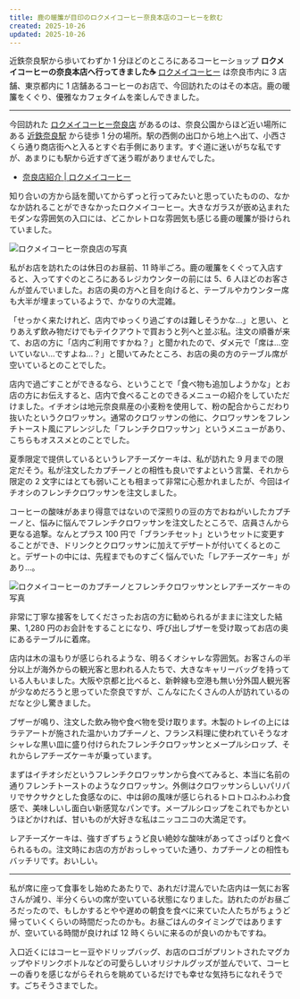 ```yaml
---
title: 鹿の暖簾が目印のロクメイコーヒー奈良本店のコーヒーを飲む
created: 2025-10-26
updated: 2025-10-26
---
```


近鉄奈良駅から歩いてわずか 1 分ほどのところにあるコーヒーショップ **ロクメイコーヒーの奈良本店へ行ってきました☕** [ロクメイコーヒー](https://rokumei.coffee/) は奈良市内に 3 店舗、東京都内に 1 店舗あるコーヒーのお店で、今回訪れたのはその本店。鹿の暖簾をくぐり、優雅なカフェタイムを楽しんできました。

---

今回訪れた [ロクメイコーヒー奈良店](https://rokumei.coffee/f/shop_nara) があるのは、奈良公園からほど近い場所にある [近鉄奈良駅](https://www.kintetsu.co.jp/station/station_info/station03023.html) から徒歩 1 分の場所。駅の西側の出口から地上へ出て、小西さくら通り商店街へと入るとすぐ右手側にあります。すぐ道に迷いがちな私ですが、あまりにも駅から近すぎて迷う暇がありませんでした。

- [奈良店紹介 | ロクメイコーヒー](https://rokumei.coffee/f/shop_nara)

知り合いの方から話を聞いてからずっと行ってみたいと思っていたものの、なかなか訪れることができなかったロクメイコーヒー。大きなガラスが嵌め込まれたモダンな雰囲気の入口には、どこかレトロな雰囲気も感じる鹿の暖簾が掛けられていました。

![ロクメイコーヒー奈良店の写真](0deac3fb-0bb6-44b8-4052-6d7203131e00)

私がお店を訪れたのは休日のお昼前、11 時半ごろ。鹿の暖簾をくぐって入店すると、入ってすぐのところにあるレジカウンターの前には 5、6 人ほどのお客さんが並んでいました。お店の奥の方へと目を向けると、テーブルやカウンター席も大半が埋まっているようで、かなりの大混雑。

「せっかく来たけれど、店内でゆっくり過ごすのは難しそうかな…」と思い、とりあえず飲み物だけでもテイクアウトで買おうと列へと並ぶ私。注文の順番が来て、お店の方に「店内ご利用ですかね？」と聞かれたので、ダメ元で「席は…空いていない…ですよね…？」と聞いてみたところ、お店の奥の方のテーブル席が空いているとのことでした。

店内で過ごすことができるなら、ということで「食べ物も追加しようかな」とお店の方にお伝えすると、店内で食べることのできるメニューの紹介をしていただけました。イチオシは地元奈良県産の小麦粉を使用して、粉の配合からこだわり抜いたというクロワッサン。通常のクロワッサンの他に、クロワッサンをフレンチトースト風にアレンジした「フレンチクロワッサン」というメニューがあり、こちらもオススメとのことでした。

夏季限定で提供しているというレアチーズケーキは、私が訪れた 9 月までの限定だそう。私が注文したカプチーノとの相性も良いですよという言葉、それから限定の 2 文字にはとても弱いことも相まって非常に心惹かれましたが、今回はイチオシのフレンチクロワッサンを注文しました。

コーヒーの酸味があまり得意ではないので深煎りの豆の方でおねがいしたカプチーノと、悩みに悩んでフレンチクロワッサンを注文したところで、店員さんから更なる追撃。なんとプラス 100 円で「ブランチセット」というセットに変更することができ、ドリンクとクロワッサンに加えてデザートが付いてくるとのこと。デザートの中には、先程までものすごく悩んでいた「レアチーズケーキ」があり…。

![ロクメイコーヒーのカプチーノとフレンチクロワッサンとレアチーズケーキの写真](ad94e224-fad1-4fa6-df97-7ccdcdc11400)

非常に丁寧な接客をしてくださったお店の方に勧められるがままに注文した結果、1,280 円のお会計をすることになり、呼び出しブザーを受け取ってお店の奥にあるテーブルに着席。

店内は木の温もりが感じられるような、明るくオシャレな雰囲気。お客さんの半分以上が海外からの観光客と思われる人たちで、大きなキャリーバッグを持っている人もいました。大阪や京都と比べると、新幹線も空港も無い分外国人観光客が少なめだろうと思っていた奈良ですが、こんなにたくさんの人が訪れているのだなと少し驚きました。

ブザーが鳴り、注文した飲み物や食べ物を受け取ります。木製のトレイの上にはラテアートが施された温かいカプチーノと、フランス料理に使われていそうなオシャレな黒い皿に盛り付けられたフレンチクロワッサンとメープルシロップ、それからレアチーズケーキが乗っています。

まずはイチオシだというフレンチクロワッサンから食べてみると、本当に名前の通りフレンチトーストのようなクロワッサン。外側はクロワッサンらしいパリパリでサクサクとした食感なのに、中は卵の風味が感じられるトロトロふわふわ食感で、美味しいし面白い新感覚なパンです。メープルシロップをこれでもかというほどかければ、甘いものが大好きな私はニッコニコの大満足です。

レアチーズケーキは、強すぎずちょうど良い絶妙な酸味があってさっぱりと食べられるもの。注文時にお店の方がおっしゃっていた通り、カプチーノとの相性もバッチリです。おいしい。

---

私が席に座って食事をし始めたあたりで、あれだけ混んでいた店内は一気にお客さんが減り、半分くらいの席が空いている状態になりました。訪れたのがお昼ごろだったので、もしかするとやや遅めの朝食を食べに来ていた人たちがちょうど帰っていくくらいの時間だったのかも。お昼ごはんのタイミングではありますが、空いている時間が良ければ 12 時くらいに来るのが良いのかもですね。

入口近くにはコーヒー豆やドリップバッグ、お店のロゴがプリントされたマグカップやドリンクボトルなどの可愛らしいオリジナルグッズが並んでいて、コーヒーの香りを感じながらそれらを眺めているだけでも幸せな気持ちになれそうです。ごちそうさまでした。
